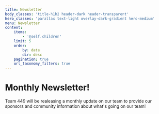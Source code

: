 ```yaml
---
title: Newsletter
body_classes: 'title-h1h2 header-dark header-transparent'
hero_classes: 'parallax text-light overlay-dark-gradient hero-medium'
menu: Newsletter
content:
    items:
        - '@self.children'
    limit: 5
    order:
        by: date
        dir: desc
    pagination: true
    url_taxonomy_filters: true
---
```


# **Monthly Newsletter!**
Team 449 will be realeasing a monthly update on our team to provide our sponsors and community information about what's going on our team!
